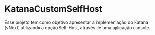 # KatanaCustomSelfHost
Esse projeto tem como objetivo apresentar a implementação do Katana (vNext) utilizando a opção Self-Host, através de uma aplicação console.
